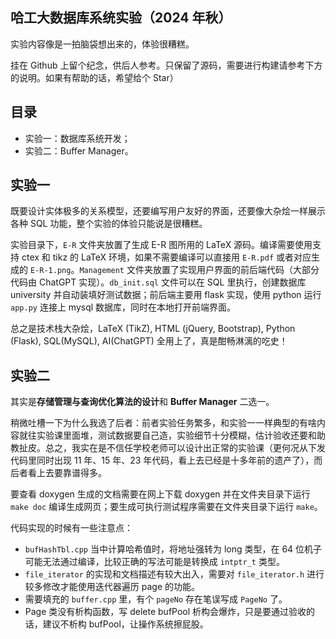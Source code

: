 ## 哈工大数据库系统实验（2024 年秋）

实验内容像是一拍脑袋想出来的，体验很糟糕。

挂在 Github 上留个纪念，供后人参考。只保留了源码，需要进行构建请参考下方的说明。如果有帮助的话，希望给个 Star）

## 目录

- 实验一：数据库系统开发；
- 实验二：Buffer Manager。

## 实验一

既要设计实体极多的关系模型，还要编写用户友好的界面，还要像大杂烩一样展示各种 SQL 功能，整个实验的体验只能说是很糟糕。

实验目录下，`E-R` 文件夹放置了生成 E-R 图所用的 LaTeX 源码。编译需要使用支持 ctex 和 tikz 的 LaTeX 环境，如果不需要编译可以直接用 `E-R.pdf` 或者对应生成的 `E-R-1.png`。`Management` 文件夹放置了实现用户界面的前后端代码（大部分代码由 ChatGPT 实现）。`db_init.sql` 文件可以在 SQL 里执行，创建数据库 university 并自动装填好测试数据；前后端主要用 flask 实现，使用 python 运行 `app.py` 连接上 mysql 数据库，同时在本地打开前端界面。

总之是技术栈大杂烩，LaTeX (TikZ), HTML (jQuery, Bootstrap), Python (Flask), SQL(MySQL), AI(ChatGPT) 全用上了，真是酣畅淋漓的吃史！

## 实验二

其实是**存储管理与查询优化算法的设计**和 **Buffer Manager** 二选一。

稍微吐槽一下为什么我选了后者：前者实验任务繁多，和实验一一样典型的有啥内容就往实验课里面堆，测试数据要自己造，实验细节十分模糊，估计验收还要和助教扯皮。总之，我实在是不信任学校老师可以设计出正常的实验课（更何况从下发代码里同时出现 11 年、15 年、23 年代码，看上去已经是十多年前的遗产了），而后者看上去要靠谱得多。

要查看 doxygen 生成的文档需要在网上下载 doxygen 并在文件夹目录下运行 `make doc` 编译生成网页；要生成可执行测试程序需要在文件夹目录下运行 `make`。

代码实现的时候有一些注意点：

- `bufHashTbl.cpp` 当中计算哈希值时，将地址强转为 long 类型，在 64 位机子可能无法通过编译，比较正确的写法可能是转换成 `intptr_t` 类型。
- `file_iterator` 的实现和文档描述有较大出入，需要对 `file_iterator.h` 进行较多修改才能使用迭代器遍历 page 的功能。
- 需要填充的 `buffer.cpp` 里，有个 `pageNo` 存在笔误写成 `PageNo` 了。
- Page 类没有析构函数，写 delete bufPool 析构会爆炸，只是要通过验收的话，建议不析构 bufPool，让操作系统擦屁股。